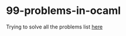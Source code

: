 # 99-problems-in-ocaml

Trying to solve all the problems list [here](https://ocaml.org/learn/tutorials/99problems.html)
